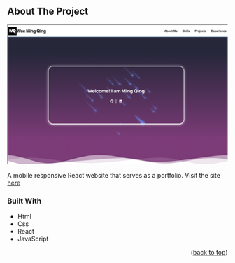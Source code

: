 <div id="top"></div>

<!-- ABOUT THE PROJECT -->
## About The Project

[![Screen Shot][product-screenshot]](https://weemingqing.github.io/Portfolio/)

A mobile responsive React website that serves as a portfolio. Visit the site <a href="https://weemingqing.github.io/Portfolio/">here</a>




### Built With

* Html
* Css
* React
* JavaScript

<p align="right">(<a href="#top">back to top</a>)</p>


<!-- MARKDOWN LINKS & IMAGES -->
[product-screenshot]: ./public/portfolio.png